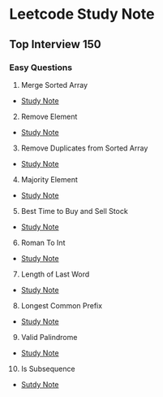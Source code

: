 # Leetcode Study Note

## Top Interview 150

### Easy Questions

1. Merge Sorted Array

* [Study Note](https://github.com/SEUNGHO-Y00/PersonalStudy/blob/main/Leetcode/TopInterview150/Easy/MergeSortedArray.md)

2. Remove Element

* [Study Note](https://github.com/SEUNGHO-Y00/PersonalStudy/blob/main/Leetcode/TopInterview150/Easy/RemoveElement.md)

3. Remove Duplicates from Sorted Array

* [Study Note](https://github.com/SEUNGHO-Y00/PersonalStudy/blob/main/Leetcode/TopInterview150/Easy/RemoveDuplicates.md)

4. Majority Element

* [Study Note](https://github.com/SEUNGHO-Y00/PersonalStudy/blob/main/Leetcode/TopInterview150/Easy/MajorityElement.md)

5. Best Time to Buy and Sell Stock

* [Study Note](https://github.com/SEUNGHO-Y00/PersonalStudy/blob/main/Leetcode/TopInterview150/Easy/SellStock.md)

6. Roman To Int

* [Study Note](https://github.com/SEUNGHO-Y00/PersonalStudy/blob/main/Leetcode/TopInterview150/Easy/RomantoInteger.md)

7. Length of Last Word

* [Study Note](https://github.com/SEUNGHO-Y00/PersonalStudy/blob/main/Leetcode/TopInterview150/Easy/LengthofLastWord.md)

8. Longest Common Prefix

* [Study Note](https://github.com/SEUNGHO-Y00/PersonalStudy/blob/main/Leetcode/TopInterview150/Easy/LongestCommonPrefix.md)

9. Valid Palindrome

* [Study Note](https://github.com/SEUNGHO-Y00/PersonalStudy/blob/main/Leetcode/TopInterview150/Easy/ValidPalindrome.md)

10. Is Subsequence

* [Sutdy Note](https://github.com/SEUNGHO-Y00/PersonalStudy/blob/main/Leetcode/TopInterview150/Easy/IsSubsequence.md)
